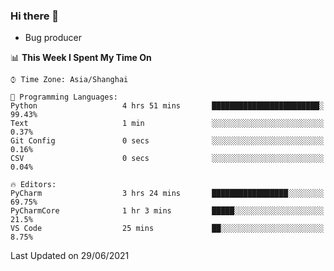 ### Hi there 👋
* Bug producer
<!--START_SECTION:waka-->
📊 **This Week I Spent My Time On** 

```text
⌚︎ Time Zone: Asia/Shanghai

💬 Programming Languages: 
Python                   4 hrs 51 mins       ████████████████████████░   99.43% 
Text                     1 min               ░░░░░░░░░░░░░░░░░░░░░░░░░   0.37% 
Git Config               0 secs              ░░░░░░░░░░░░░░░░░░░░░░░░░   0.16% 
CSV                      0 secs              ░░░░░░░░░░░░░░░░░░░░░░░░░   0.04%

🔥 Editors: 
PyCharm                  3 hrs 24 mins       █████████████████░░░░░░░░   69.75% 
PyCharmCore              1 hr 3 mins         █████░░░░░░░░░░░░░░░░░░░░   21.5% 
VS Code                  25 mins             ██░░░░░░░░░░░░░░░░░░░░░░░   8.75%

```


 Last Updated on 29/06/2021
<!--END_SECTION:waka-->
